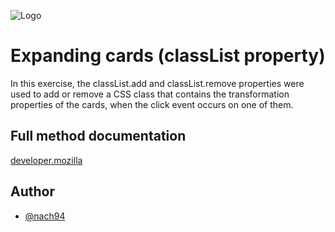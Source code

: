 
![Logo](https://helloeveryone.me/wp-content/uploads/HelloEveryone-Logo-300x79.webp)


# Expanding cards (classList property)

In this exercise, the classList.add and classList.remove properties were used to add or remove a CSS class that contains the transformation properties of the cards, when the click event occurs on one of them.
## Full method documentation

[developer.mozilla](https://developer.mozilla.org/en-US/docs/Web/API/Element/classList)


## Author

- [@nach94](https://github.com/nach94)


